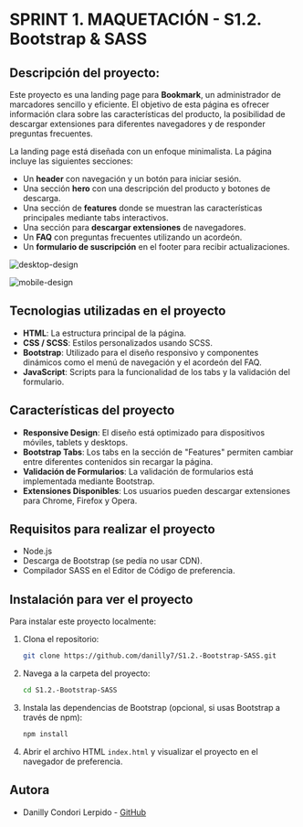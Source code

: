# SPRINT 1. MAQUETACIÓN - S1.2. Bootstrap & SASS
## Descripción del proyecto: 

Este proyecto es una landing page para **Bookmark**, un administrador de marcadores sencillo y eficiente. El objetivo de esta página es ofrecer información clara sobre las características del producto, la posibilidad de descargar extensiones para diferentes navegadores y de responder preguntas frecuentes.

La landing page está diseñada con un enfoque minimalista. La página incluye las siguientes secciones:

- Un **header** con navegación y un botón para iniciar sesión.
- Una sección **hero** con una descripción del producto y botones de descarga.
- Una sección de **features** donde se muestran las características principales mediante tabs interactivos.
- Una sección para **descargar extensiones** de navegadores.
- Un **FAQ** con preguntas frecuentes utilizando un acordeón.
- Un **formulario de suscripción** en el footer para recibir actualizaciones.


![desktop-design](https://github.com/user-attachments/assets/e97fa775-25e0-4c8c-a1b4-f3474e7f3e52)

![mobile-design](https://github.com/user-attachments/assets/7c33ec0e-c2d2-4c3b-bd33-0ef354deec24)


## Tecnologias utilizadas en el proyecto

- **HTML**: La estructura principal de la página.
- **CSS / SCSS**: Estilos personalizados usando SCSS.
- **Bootstrap**: Utilizado para el diseño responsivo y componentes dinámicos como el menú de navegación y el acordeón del FAQ.
- **JavaScript**: Scripts para la funcionalidad de los tabs y la validación del formulario.


## Características del proyecto

- **Responsive Design**: El diseño está optimizado para dispositivos móviles, tablets y desktops.
- **Bootstrap Tabs**: Los tabs en la sección de "Features" permiten cambiar entre diferentes contenidos sin recargar la página.
- **Validación de Formularios**: La validación de formularios está implementada mediante Bootstrap.
- **Extensiones Disponibles**: Los usuarios pueden descargar extensiones para Chrome, Firefox y Opera.


## Requisitos para realizar el proyecto
- Node.js
- Descarga de Bootstrap (se pedía no usar CDN).
- Compilador SASS en el Editor de Código de preferencia.


## Instalación para ver el proyecto

Para instalar este proyecto localmente:

1. Clona el repositorio:

   ```bash
   git clone https://github.com/danilly7/S1.2.-Bootstrap-SASS.git
   ``` 
   
2. Navega a la carpeta del proyecto:

   ```bash
   cd S1.2.-Bootstrap-SASS
   ```

3. Instala las dependencias de Bootstrap (opcional, si usas Bootstrap a través de npm):

    ```bash
    npm install
    ```

4. Abrir el archivo HTML `index.html` y visualizar el proyecto en el navegador de preferencia.


## Autora

- Danilly Condori Lerpido - [GitHub](https://github.com/danilly7)
